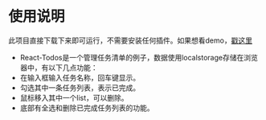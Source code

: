 # 使用说明
此项目直接下载下来即可运行，不需要安装任何插件。如果想看demo，[戳这里](http://luckykun.com/work/2016-05-08/react-todo.html)




- React-Todos是一个管理任务清单的例子，数据使用localstorage存储在浏览器中，有以下几点功能：
- 在输入框输入任务名称，回车键显示。
- 勾选其中一条任务列表，表示已完成。
- 鼠标移入其中一个list，可以删除。
- 底部有全选和删除已完成任务列表的功能。
